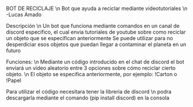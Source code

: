 BOT DE RECICLAJE \n
Bot que ayuda a reciclar mediante videotutoriales \n
-Lucas Amado

Descripción \n
Un bot que funciona mediante comandos en un canal de discord especifico, el cual envia tutoriales de youtube sobre como reciclar un objeto que se especifican anteriormente
Se puede utilizar para no desperdiciar esos objetos que puedan llegar a contaminar el planeta en un futuro

Funciones: \n
Mediante un código introducido en el chat de discord el bot enviará un video aleatorio entre 3 opciones sobre cómo reciclar cierto objeto. \n
El objeto se especifica anteriormente, por ejemplo: !Carton  o  !Papel



Para utilizar el código necesitara tener la libreria de discord \n
podra descargarla mediante el comando (pip install discord) en la consola
